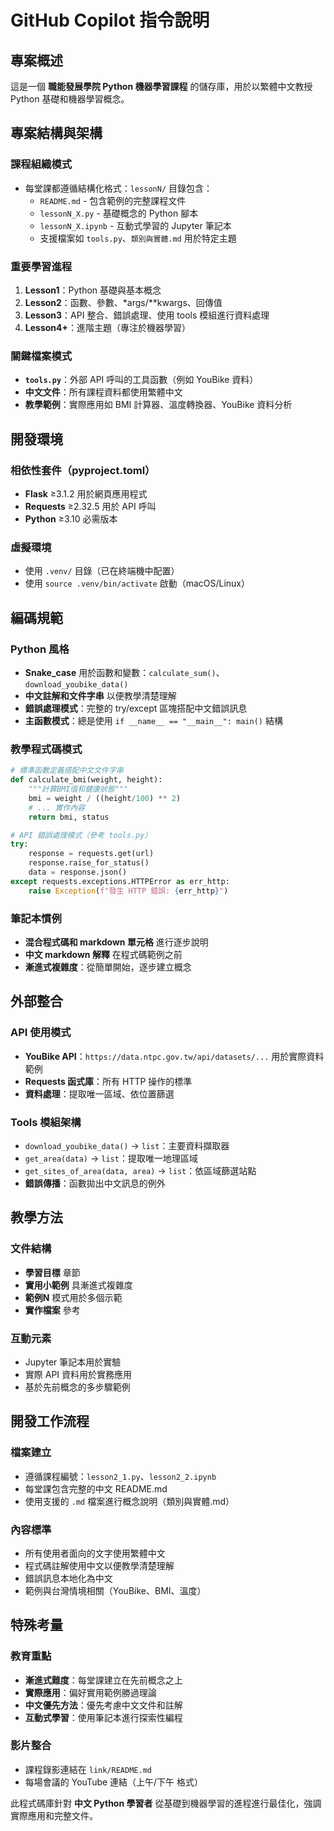 # GitHub Copilot 指令說明

## 專案概述
這是一個 **職能發展學院 Python 機器學習課程** 的儲存庫，用於以繁體中文教授 Python 基礎和機器學習概念。

## 專案結構與架構

### 課程組織模式
- 每堂課都遵循結構化格式：`lessonN/` 目錄包含：
  - `README.md` - 包含範例的完整課程文件
  - `lessonN_X.py` - 基礎概念的 Python 腳本
  - `lessonN_X.ipynb` - 互動式學習的 Jupyter 筆記本
  - 支援檔案如 `tools.py`、`類別與實體.md` 用於特定主題

### 重要學習進程
1. **Lesson1**：Python 基礎與基本概念
2. **Lesson2**：函數、參數、*args/**kwargs、回傳值
3. **Lesson3**：API 整合、錯誤處理、使用 tools 模組進行資料處理
4. **Lesson4+**：進階主題（專注於機器學習）

### 關鍵檔案模式
- **`tools.py`**：外部 API 呼叫的工具函數（例如 YouBike 資料）
- **中文文件**：所有課程資料都使用繁體中文
- **教學範例**：實際應用如 BMI 計算器、溫度轉換器、YouBike 資料分析

## 開發環境

### 相依性套件（pyproject.toml）
- **Flask** ≥3.1.2 用於網頁應用程式
- **Requests** ≥2.32.5 用於 API 呼叫
- **Python** ≥3.10 必需版本

### 虛擬環境
- 使用 `.venv/` 目錄（已在終端機中配置）
- 使用 `source .venv/bin/activate` 啟動（macOS/Linux）

## 編碼規範

### Python 風格
- **Snake_case** 用於函數和變數：`calculate_sum()`、`download_youbike_data()`
- **中文註解和文件字串** 以便教學清楚理解
- **錯誤處理模式**：完整的 try/except 區塊搭配中文錯誤訊息
- **主函數模式**：總是使用 `if __name__ == "__main__": main()` 結構

### 教學程式碼模式
```python
# 標準函數定義搭配中文文件字串
def calculate_bmi(weight, height):
    """計算BMI值和健康狀態"""
    bmi = weight / ((height/100) ** 2)
    # ... 實作內容
    return bmi, status

# API 錯誤處理模式（參考 tools.py）
try:
    response = requests.get(url)
    response.raise_for_status()
    data = response.json()
except requests.exceptions.HTTPError as err_http:
    raise Exception(f"發生 HTTP 錯誤: {err_http}")
```

### 筆記本慣例
- **混合程式碼和 markdown 單元格** 進行逐步說明
- **中文 markdown 解釋** 在程式碼範例之前
- **漸進式複雜度**：從簡單開始，逐步建立概念

## 外部整合

### API 使用模式
- **YouBike API**：`https://data.ntpc.gov.tw/api/datasets/...` 用於實際資料範例
- **Requests 函式庫**：所有 HTTP 操作的標準
- **資料處理**：提取唯一區域、依位置篩選

### Tools 模組架構
- `download_youbike_data()` -> `list`：主要資料擷取器
- `get_area(data)` -> `list`：提取唯一地理區域
- `get_sites_of_area(data, area)` -> `list`：依區域篩選站點
- **錯誤傳播**：函數拋出中文訊息的例外

## 教學方法

### 文件結構
- **學習目標** 章節
- **實用小範例** 具漸進式複雜度
- **範例N** 模式用於多個示範
- **實作檔案** 參考

### 互動元素
- Jupyter 筆記本用於實驗
- 實際 API 資料用於實務應用
- 基於先前概念的多步驟範例

## 開發工作流程

### 檔案建立
- 遵循課程編號：`lesson2_1.py`、`lesson2_2.ipynb`
- 每堂課包含完整的中文 README.md
- 使用支援的 `.md` 檔案進行概念說明（類別與實體.md）

### 內容標準
- 所有使用者面向的文字使用繁體中文
- 程式碼註解使用中文以便教學清楚理解
- 錯誤訊息本地化為中文
- 範例與台灣情境相關（YouBike、BMI、溫度）

## 特殊考量

### 教育重點
- **漸進式難度**：每堂課建立在先前概念之上
- **實際應用**：偏好實用範例勝過理論
- **中文優先方法**：優先考慮中文文件和註解
- **互動式學習**：使用筆記本進行探索性編程

### 影片整合
- 課程錄影連結在 `link/README.md`
- 每場會議的 YouTube 連結（上午/下午 格式）

此程式碼庫針對 **中文 Python 學習者** 從基礎到機器學習的進程進行最佳化，強調實際應用和完整文件。


